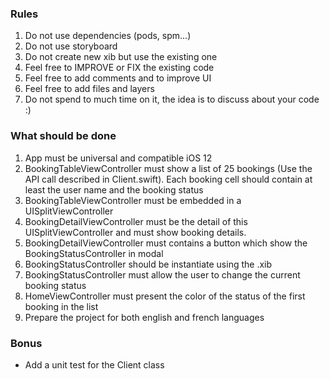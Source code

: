 ### Rules
1. Do not use dependencies (pods, spm...)
2. Do not use storyboard
3. Do not create new xib but use the existing one
4. Feel free to IMPROVE or FIX the existing code
5. Feel free to add comments and to improve UI
6. Feel free to add files and layers
7. Do not spend to much time on it, the idea is to discuss about your code :)

### What should be done
1. App must be universal and compatible iOS 12
2. BookingTableViewController must show a list of 25 bookings (Use the API call described in Client.swift). Each booking cell should contain at least the user name and the booking status
3. BookingTableViewController must be embedded in a UISplitViewController
4. BookingDetailViewController must be the detail of this UISplitViewController and must show booking details.
5. BookingDetailViewController must contains a button which show the BookingStatusController in modal
6. BookingStatusController should be instantiate using the .xib
7. BookingStatusController must allow the user to change the current booking status
8. HomeViewController must present the color of the status of the first booking in the list
9. Prepare the project for both english and french languages

### Bonus
- Add a unit test for the Client class
